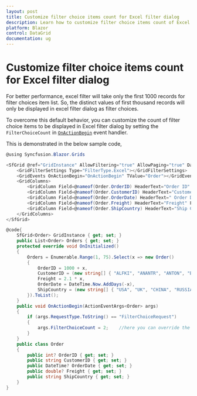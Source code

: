 ```yaml
---
layout: post
title: Customize filter choice items count for Excel filter dialog
description: Learn how to customize filter choice items count of Excel filter dialog in Blazor DataGrid component
platform: Blazor
control: DataGrid
documentation: ug
---
```


# Customize filter choice items count for Excel filter dialog

For better performance, excel filter will take only the first 1000 records for filter choices item list. So, the distinct values of first thousand records will only be displayed in excel filter dialog as filter choices.

To overcome this default behavior, you can customize the count of filter choice items to be displayed in Excel filter dialog by setting the `FilterChoiceCount` in [`OnActionBegin`](https://help.syncfusion.com/cr/blazor/Syncfusion.Blazor.Grids.SfGrid-1.html) event handler.

This is demonstrated in the below sample code,

```csharp
@using Syncfusion.Blazor.Grids

<SfGrid @ref="GridInstance" AllowFiltering="true" AllowPaging="true" DataSource="@Orders">
    <GridFilterSettings Type="FilterType.Excel"></GridFilterSettings>
    <GridEvents OnActionBegin="OnActionBegin" TValue="Order"></GridEvents>
    <GridColumns>
        <GridColumn Field=@nameof(Order.OrderID) HeaderText="Order ID" IsPrimaryKey="true" TextAlign="TextAlign.Right" Width="120"></GridColumn>
        <GridColumn Field=@nameof(Order.CustomerID) HeaderText="Customer Name" Width="120"></GridColumn>
        <GridColumn Field=@nameof(Order.OrderDate) HeaderText=" Order Date" EditType="EditType.DatePickerEdit" Format="d" TextAlign="TextAlign.Right" Width="130" Type="ColumnType.Date"></GridColumn>
        <GridColumn Field=@nameof(Order.Freight) HeaderText="Freight" Format="C2" TextAlign="TextAlign.Right" EditType="EditType.NumericEdit" Width="120"></GridColumn>
        <GridColumn Field=@nameof(Order.ShipCountry) HeaderText="Ship Country" EditType="EditType.DropDownEdit" Width="150"></GridColumn>
    </GridColumns>
</SfGrid>

@code{
    SfGrid<Order> GridInstance { get; set; }
    public List<Order> Orders { get; set; }
    protected override void OnInitialized()
    {
        Orders = Enumerable.Range(1, 75).Select(x => new Order()
        {
            OrderID = 1000 + x,
            CustomerID = (new string[] { "ALFKI", "ANANTR", "ANTON", "BLONP", "BOLID" })[new Random().Next(5)],
            Freight = 2.1 * x,
            OrderDate = DateTime.Now.AddDays(-x),
            ShipCountry = (new string[] { "USA", "UK", "CHINA", "RUSSIA", "INDIA" })[new Random().Next(5)]
        }).ToList();
    }
    public void OnActionBegin(ActionEventArgs<Order> args)
    {
        if (args.RequestType.ToString() == "FilterChoiceRequest")
        {
            args.FilterChoiceCount = 2;    //here you can override the default take count
        }
    }
    public class Order
    {
        public int? OrderID { get; set; }
        public string CustomerID { get; set; }
        public DateTime? OrderDate { get; set; }
        public double? Freight { get; set; }
        public string ShipCountry { get; set; }
    }
}
```
